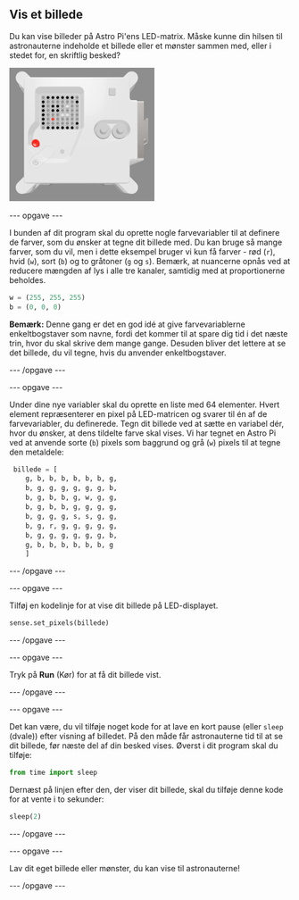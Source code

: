 ## Vis et billede

Du kan vise billeder på Astro Pi'ens LED-matrix. Måske kunne din hilsen til astronauterne indeholde et billede eller et mønster sammen med, eller i stedet for, en skriftlig besked?

![Et skærmbillede af emulatorvinduet, der viser Flight Unit'en med LED-matricen, der viser et billede af selve Flight Unit'en](images/fu-pic.png)

--- opgave ---

I bunden af dit program skal du oprette nogle farvevariabler til at definere de farver, som du ønsker at tegne dit billede med. Du kan bruge så mange farver, som du vil, men i dette eksempel bruger vi kun få farver - rød (`r`), hvid (`w`), sort (`b`) og to gråtoner (`g` og `s`). Bemærk, at nuancerne opnås ved at reducere mængden af lys i alle tre kanaler, samtidig med at proportionerne beholdes.

```python
w = (255, 255, 255)
b = (0, 0, 0)
```

**Bemærk:** Denne gang er det en god idé at give farvevariablerne enkeltbogstaver som navne, fordi det kommer til at spare dig tid i det næste trin, hvor du skal skrive dem mange gange. Desuden bliver det lettere at se det billede, du vil tegne, hvis du anvender enkeltbogstaver.

--- /opgave ---

--- opgave ---



Under dine nye variabler skal du oprette en liste med 64 elementer. Hvert element repræsenterer en pixel på LED-matricen og svarer til én af de farvevariabler, du definerede. Tegn dit billede ved at sætte en variabel dér, hvor du ønsker, at dens tildelte farve skal vises. Vi har tegnet en Astro Pi ved at anvende sorte (`b`) pixels som baggrund og grå (`w`) pixels til at tegne den metaldele:

```python
 billede = [
    g, b, b, b, b, b, b, g,
    b, g, g, g, g, g, g, b,
    b, g, b, b, g, w, g, g,
    b, g, b, b, g, g, g, g,
    b, g, g, g, s, s, g, g,
    b, g, r, g, g, g, g, g,
    b, g, g, g, g, g, g, b,
    g, b, b, b, b, b, b, g
    ]
```
--- /opgave ---

--- opgave ---

Tilføj en kodelinje for at vise dit billede på LED-displayet.

```python
sense.set_pixels(billede)
```

--- /opgave ---

--- opgave ---

Tryk på **Run** (Kør) for at få dit billede vist.

--- /opgave ---

--- opgave ---

Det kan være, du vil tilføje noget kode for at lave en kort pause (eller `sleep` (dvale)) efter visning af billedet. På den måde får astronauterne tid til at se dit billede, før næste del af din besked vises. Øverst i dit program skal du tilføje:

```python
from time import sleep
```

Dernæst på linjen efter den, der viser dit billede, skal du tilføje denne kode for at vente i to sekunder:

```python
sleep(2)
```

--- /opgave ---

--- opgave ---

Lav dit eget billede eller mønster, du kan vise til astronauterne!

--- /opgave ---
